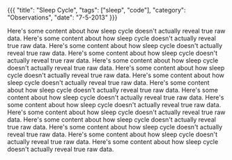 {{{
  "title": "Sleep Cycle",
  "tags": ["sleep", "code"],
  "category": "Observations",
  "date": "7-5-2013"
}}}

Here's some content about how sleep cycle doesn't actually reveal true raw data. Here's some content about how sleep cycle doesn't actually reveal true raw data. Here's some content about how sleep cycle doesn't actually reveal true raw data. Here's some content about how sleep cycle doesn't actually reveal true <!--more--> raw data. Here's some content about how sleep cycle doesn't actually reveal true raw data. Here's some content about how sleep cycle doesn't actually reveal true raw data. Here's some content about how sleep cycle doesn't actually reveal true raw data. Here's some content about how sleep cycle doesn't actually reveal true raw data. Here's some content about how sleep cycle doesn't actually reveal true raw data. Here's some content about how sleep cycle doesn't actually reveal true raw data. Here's some content about how sleep cycle doesn't actually reveal true raw data. Here's some content about how sleep cycle doesn't actually reveal true raw data. Here's some content about how sleep cycle doesn't actually reveal true raw data. Here's some content about how sleep cycle doesn't actually reveal true raw data. Here's some content about how sleep cycle doesn't actually reveal true raw data. 